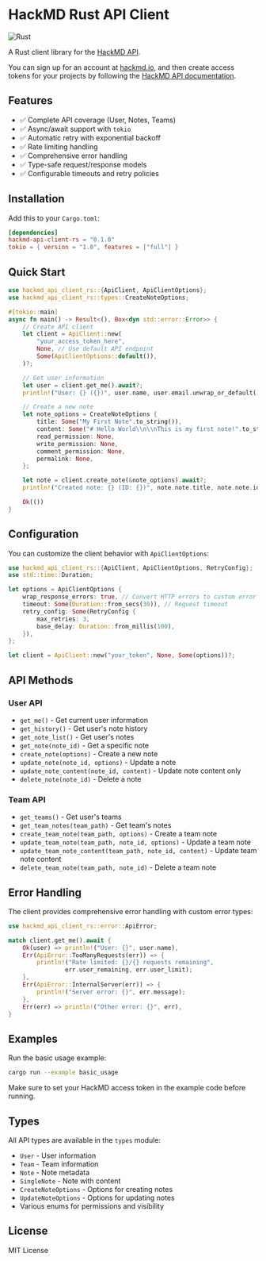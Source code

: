# HackMD Rust API Client

![Rust](https://img.shields.io/badge/rust-%23000000.svg?style=for-the-badge&logo=rust&logoColor=white)

A Rust client library for the [HackMD API](https://hackmd.io/@docs/HackMD_API_Book).

You can sign up for an account at [hackmd.io](https://hackmd.io/), and then create access tokens for your projects by following the [HackMD API documentation](https://hackmd.io/@hackmd-api/developer-portal).

## Features

- ✅ Complete API coverage (User, Notes, Teams)
- ✅ Async/await support with `tokio`
- ✅ Automatic retry with exponential backoff
- ✅ Rate limiting handling
- ✅ Comprehensive error handling
- ✅ Type-safe request/response models
- ✅ Configurable timeouts and retry policies

## Installation

Add this to your `Cargo.toml`:

```toml
[dependencies]
hackmd-api-client-rs = "0.1.0"
tokio = { version = "1.0", features = ["full"] }
```

## Quick Start

```rust
use hackmd_api_client_rs::{ApiClient, ApiClientOptions};
use hackmd_api_client_rs::types::CreateNoteOptions;

#[tokio::main]
async fn main() -> Result<(), Box<dyn std::error::Error>> {
    // Create API client
    let client = ApiClient::new(
        "your_access_token_here",
        None, // Use default API endpoint
        Some(ApiClientOptions::default()),
    )?;

    // Get user information
    let user = client.get_me().await?;
    println!("User: {} ({})", user.name, user.email.unwrap_or_default());

    // Create a new note
    let note_options = CreateNoteOptions {
        title: Some("My First Note".to_string()),
        content: Some("# Hello World\\n\\nThis is my first note!".to_string()),
        read_permission: None,
        write_permission: None,
        comment_permission: None,
        permalink: None,
    };

    let note = client.create_note(&note_options).await?;
    println!("Created note: {} (ID: {})", note.note.title, note.note.id);

    Ok(())
}
```

## Configuration

You can customize the client behavior with `ApiClientOptions`:

```rust
use hackmd_api_client_rs::{ApiClient, ApiClientOptions, RetryConfig};
use std::time::Duration;

let options = ApiClientOptions {
    wrap_response_errors: true, // Convert HTTP errors to custom error types
    timeout: Some(Duration::from_secs(30)), // Request timeout
    retry_config: Some(RetryConfig {
        max_retries: 3,
        base_delay: Duration::from_millis(100),
    }),
};

let client = ApiClient::new("your_token", None, Some(options))?;
```

## API Methods

### User API

- `get_me()` - Get current user information
- `get_history()` - Get user's note history
- `get_note_list()` - Get user's notes
- `get_note(note_id)` - Get a specific note
- `create_note(options)` - Create a new note
- `update_note(note_id, options)` - Update a note
- `update_note_content(note_id, content)` - Update note content only
- `delete_note(note_id)` - Delete a note

### Team API

- `get_teams()` - Get user's teams
- `get_team_notes(team_path)` - Get team's notes
- `create_team_note(team_path, options)` - Create a team note
- `update_team_note(team_path, note_id, options)` - Update a team note
- `update_team_note_content(team_path, note_id, content)` - Update team note content
- `delete_team_note(team_path, note_id)` - Delete a team note

## Error Handling

The client provides comprehensive error handling with custom error types:

```rust
use hackmd_api_client_rs::error::ApiError;

match client.get_me().await {
    Ok(user) => println!("User: {}", user.name),
    Err(ApiError::TooManyRequests(err)) => {
        println!("Rate limited: {}/{} requests remaining",
                err.user_remaining, err.user_limit);
    },
    Err(ApiError::InternalServer(err)) => {
        println!("Server error: {}", err.message);
    },
    Err(err) => println!("Other error: {}", err),
}
```

## Examples

Run the basic usage example:

```bash
cargo run --example basic_usage
```

Make sure to set your HackMD access token in the example code before running.

## Types

All API types are available in the `types` module:

- `User` - User information
- `Team` - Team information
- `Note` - Note metadata
- `SingleNote` - Note with content
- `CreateNoteOptions` - Options for creating notes
- `UpdateNoteOptions` - Options for updating notes
- Various enums for permissions and visibility

## License

MIT License
